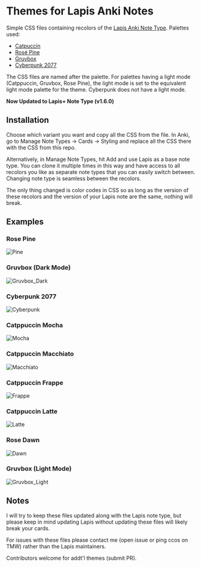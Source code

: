 # Themes for Lapis Anki Notes

Simple CSS files containing recolors of the [Lapis Anki Note Type](https://github.com/donkuri/lapis).  Palettes used:

- [Catpuccin](https://catppuccin.com/palette/)
- [Rosé Pine](https://rosepinetheme.com/palette/)
- [Gruvbox](https://github.com/morhetz/gruvbox)
- [Cyberpunk 2077](https://www.deviantart.com/cdixon13/art/CyberPunk-2077-Palette-879017278)

The CSS files are named after the palette.  For palettes having a light mode (Catppuccin, Gruvbox, Rose Pine), the light mode is set to the equivalent light mode palette for the theme.  Cyberpunk does not have a light mode.

**Now Updated to Lapis+ Note Type (v1.6.0)**

## Installation

Choose which variant you want and copy all the CSS from the file.  In Anki, go to Manage Note Types -> Cards -> Styling and replace all the CSS there with the CSS from this repo.

Alternatively, in Manage Note Types, hit Add and use Lapis as a base note type. You can clone it multiple times in this way and have access to all recolors you like as separate note types that you can easily switch between.  Changing note type is seamless between the recolors.

The only thing changed is color codes in CSS so as long as the version of these recolors and the version of your Lapis note are the same, nothing will break.

## Examples

### Rose Pine 

![Pine](/img/rose_pine.png)

### Gruvbox (Dark Mode)

![Gruvbox_Dark](/img/gruvbox-dark.png)

### Cyberpunk 2077

![Cyberpunk](/img/cyberpunk.png)

### Catppuccin Mocha

![Mocha](/img/catppuccin-mocha.png)

### Catppuccin Macchiato

![Macchiato](/img/catppuccin-macchiato.png)

### Catppuccin Frappe

![Frappe](/img/catppuccin-frappe.png)

### Catppuccin Latte

![Latte](/img/catppuccin-latte.png)

### Rose Dawn

![Dawn](/img/rose_dawn.png)

### Gruvbox (Light Mode)

![Gruvbox_Light](/img/gruvbox-light.png)

## Notes

I will try to keep these files updated along with the Lapis note type, but please keep in mind updating Lapis without updating these files will likely break your cards.

For issues with these files please contact me (open issue or ping ccos on TMW) rather than the Lapis maintainers.

Contributors welcome for addt'l themes (submit PR).